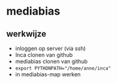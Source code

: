 # mediabias

## werkwijze

- inloggen op server (via ssh)
- Inca clonen van github
- mediabias clonen van github
- `export PYTHONPATH="/home/anne/inca"`
- in mediabias-map werken
